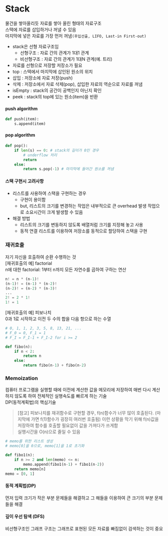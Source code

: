 # Stack
물건을 쌓아올리듯 자료를 쌓아 올린 형태의 자료구조  
스택에 자료를 삽입하거나 꺼낼 수 있음  
마지막에 넣은 자료를 가장 먼저 꺼냄`(후입선출, LIFO, Last-in First-out)` 
- stack은 선형 자료구조임 
    - 선형구조 : 자료 간의 관계가 1대1 관계
    - 비선형구조 : 자료 간의 관계가 1대N 관계(예. 트리)
- 자료를 선형으로 저장할 저장소가 필요
- top : 스택에서 마지막에 삽인된 원소의 위치
- 삽입 : 저장소에 자료 저장(push) 
- 삭제 : 저장소에서 자료 삭제(pop), 삽입한 자료의 역순으로 자료를 꺼냄  
- isEmpty : stack의 공간이 공백인지 아닌지 확인 
- peek : stack의 top에 있는 원소(item)을 반환 

#### push algorithm
```python
def push(item):
    s.append(item)


```
#### pop algorithm
```python
def pop():
    if len(s) == 0: # stack의 길이가 0인 경우
        # underflow 처리
        return
    else:
        return s.pop(-1) # 마지막에 들어간 원소를 꺼냄
```

#### 스택 구현시 고려사항 
- 리스트를 사용하여 스택을 구현하는 경우 
    - 구현이 용이함
    - but, 리스트의 크기를 변경하는 작업은 내부적으로 큰 overhead 발생 작업으로 소요시간이 크게 발생할 수 있음 
- 해결 방법
    - 리스트의 크기를 변동하지 않도록 배열처럼 크기를 지정해 놓고 사용
    - 동적 연결 리스트를 이용하여 저장소를 동적으로 할당하여 스택을 구현

### 재귀호출
자기 자신을 호출하여 순환 수행하는 것  
[재귀호출의 예] factorial  
n에 대한 factorial: 1부터 n까지 모든 자연수를 곱하여 구하는 연산  
```python
n! = n * (n-1)!
(n-1)! = (n-1) * (n-2)!
(n-2)! = (n-2) * (n-3)!
...
2! = 2 * 1!
1! = 1
```
[재귀호출의 예] 피보나치   
0과 1로 시작하고 이전 두 수의 합을 다음 항으로 하는 수열  
```python
# 0, 1, 1, 2, 3, 5, 8, 13, 21, ...
# F_0 = 0, F_1 = 1
# F_I = F_I-1 + F_I-2 for i >= 2

def fibo(n):
    if n < 2:
        return n
    else:
        return fibo(n-1) + fibo(n-2)
```


### Memoization
컴퓨터 프로그램을 실행할 때에 이전에 계산한 값을 메모리에 저장하여 매번 다시 계산하지 않도록 하여 전체적인 실행속도를 빠르게 하는 기술  
DP(동적계획법)의 핵심기술  

> [참고]
피보나치를 재귀함수로 구현할 경우, f(n)함수가 너무 많이 호출된다. (마지막에 가면 f(1)함수가 굉장히 여러번 호출됨) 이런 상황을 막기 위해 f(n)값을 저장하여 함수를 호출할 필요없이 값을 가져다가 쓰게함  
실행시간을 O(n)으로 줄일 수 있음
```python
# memo를 위한 리스트 생성
# memo[0]을 0으로, memo[1]을 1로 초기화

def fibo1(n):
    if n >= 2 and len(memo) <= n:
        memo.append(fibo1(n-1) + fibo1(n-2))
    return memo[n]
memo = [0, 1]
```

#### 동적 계획법(DP)
먼저 입력 크기가 작은 부분 문제들을 해결하고 그 해들을 이용하여 큰 크기의 부분 문제들을 해결  

#### 깊이 우선 탐색 (DFS)
비선형구조인 그래프 구조는 그래프로 표현된 모든 자료를 빠짐없이 검색하는 것이 중요  